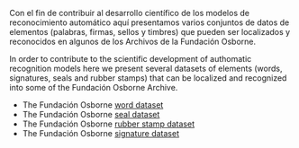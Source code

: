 Con el fin de contribuir al desarrollo científico de los modelos de reconocimiento automático aquí presentamos varios conjuntos de datos de elementos (palabras, firmas, sellos y timbres) que pueden ser localizados y reconocidos en algunos de los Archivos de la Fundación Osborne.

In order to contribute to the scientific development of authomatic recognition models here we present several datasets of elements (words, signatures, seals and rubber stamps) that can be localized and recognized into some of the Fundación Osborne Archive.

- The Fundación Osborne <a href="https://urjc-my.sharepoint.com/:f:/g/personal/jose_velez_urjc_es/EiBS0Bnkq_tBjGRUzaN6bukBlUepDO5SnHdQUk_MZC0cbQ?e=FweO6H">word dataset</a>
- The Fundación Osborne <a href="https://urjc-my.sharepoint.com/:f:/g/personal/jose_velez_urjc_es/EtKD2kl_6JNDryj54x_apvoB2jrvaf_gbwnQ4NSlINkQ7w?e=5wEytQ">seal dataset</a>
- The Fundación Osborne <a href="https://urjc-my.sharepoint.com/:f:/g/personal/jose_velez_urjc_es/Ejpif_2Ty9pGmyPfzgIOg-gBJbWZ8EoiuXBGVrTurK81EA?e=rb6VPO">rubber stamp dataset</a>
- The Fundación Osborne <a href="https://urjc-my.sharepoint.com/:f:/g/personal/jose_velez_urjc_es/Eo00PmPp_pxGs-h1MgCgEsMBb8fBcuYI1NQ92Yaf0s2ijg?e=1OedAW">signature dataset</a>
